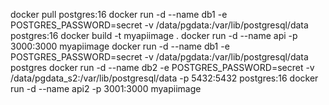 docker pull postgres:16
docker run -d --name db1 -e POSTGRES_PASSWORD=secret -v /data/pgdata:/var/lib/postgresql/data postgres:16
docker build -t myapiimage .
docker run -d --name api -p 3000:3000 myapiimage
docker run -d --name db1 -e POSTGRES_PASSWORD=secret -v /data/pgdata:/var/lib/postgresql/data postgres
docker run -d --name db2 -e POSTGRES_PASSWORD=secret -v /data/pgdata_s2:/var/lib/postgresql/data -p 5432:5432 postgres:16
docker run -d --name api2 -p 3001:3000 myapiimage
